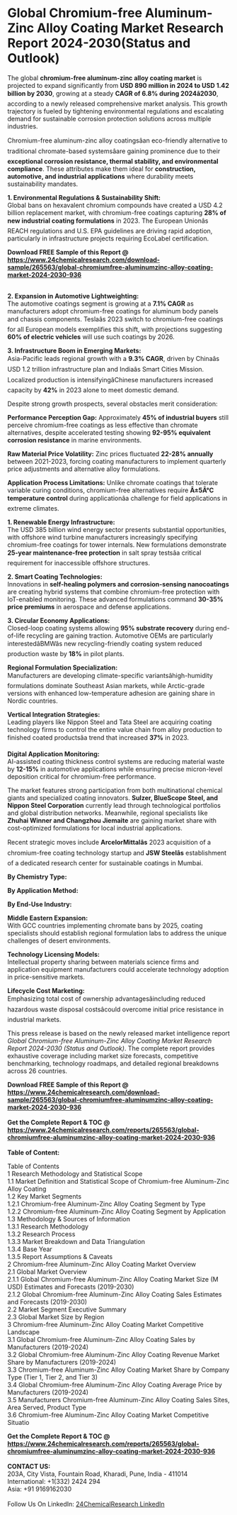 <h1>Global Chromium-free Aluminum-Zinc Alloy Coating Market Research Report 2024-2030(Status and Outlook)</h1><p>The global <strong>chromium-free aluminum-zinc alloy coating market</strong> is projected to expand significantly from <strong>USD 890 million in 2024 to USD 1.42 billion by 2030</strong>, growing at a steady <strong>CAGR of 6.8% during 2024â2030</strong>, according to a newly released comprehensive market analysis. This growth trajectory is fueled by tightening environmental regulations and escalating demand for sustainable corrosion protection solutions across multiple industries.</p><p>Chromium-free aluminum-zinc alloy coatingsâan eco-friendly alternative to traditional chromate-based systemsâare gaining prominence due to their <strong>exceptional corrosion resistance, thermal stability, and environmental compliance</strong>. These attributes make them ideal for <strong>construction, automotive, and industrial applications</strong> where durability meets sustainability mandates.</p><p><strong>1. Environmental Regulations &amp; Sustainability Shift:</strong><br>
Global bans on hexavalent chromium compounds have created a USD 4.2 billion replacement market, with chromium-free coatings capturing <strong>28% of new industrial coating formulations</strong> in 2023. The European Unionâs REACH regulations and U.S. EPA guidelines are driving rapid adoption, particularly in infrastructure projects requiring EcoLabel certification.</p><div><b>Download FREE Sample of this Report @ 
            <a href="https://www.24chemicalresearch.com/download-sample/265563/global-chromiumfree-aluminumzinc-alloy-coating-market-2024-2030-936">
            https://www.24chemicalresearch.com/download-sample/265563/global-chromiumfree-aluminumzinc-alloy-coating-market-2024-2030-936</a></b></div><br><p><strong>2. Expansion in Automotive Lightweighting:</strong><br>
The automotive coatings segment is growing at a <strong>7.1% CAGR</strong> as manufacturers adopt chromium-free coatings for aluminum body panels and chassis components. Teslaâs 2023 switch to chromium-free coatings for all European models exemplifies this shift, with projections suggesting <strong>60% of electric vehicles</strong> will use such coatings by 2026.</p><p><strong>3. Infrastructure Boom in Emerging Markets:</strong><br>
Asia-Pacific leads regional growth with a <strong>9.3% CAGR</strong>, driven by Chinaâs USD 1.2 trillion infrastructure plan and Indiaâs Smart Cities Mission. Localized production is intensifyingâChinese manufacturers increased capacity by <strong>42%</strong> in 2023 alone to meet domestic demand.</p><p>Despite strong growth prospects, several obstacles merit consideration:</p><p><strong>Performance Perception Gap:</strong> Approximately <strong>45% of industrial buyers</strong> still perceive chromium-free coatings as less effective than chromate alternatives, despite accelerated testing showing <strong>92-95% equivalent corrosion resistance</strong> in marine environments.</p><p><strong>Raw Material Price Volatility:</strong> Zinc prices fluctuated <strong>22-28% annually</strong> between 2021-2023, forcing coating manufacturers to implement quarterly price adjustments and alternative alloy formulations.</p><p><strong>Application Process Limitations:</strong> Unlike chromate coatings that tolerate variable curing conditions, chromium-free alternatives require <strong>Â±5Â°C temperature control</strong> during applicationâa challenge for field applications in extreme climates.</p><p><strong>1. Renewable Energy Infrastructure:</strong><br>
The USD 385 billion wind energy sector presents substantial opportunities, with offshore wind turbine manufacturers increasingly specifying chromium-free coatings for tower internals. New formulations demonstrate <strong>25-year maintenance-free protection</strong> in salt spray testsâa critical requirement for inaccessible offshore structures.</p><p><strong>2. Smart Coating Technologies:</strong><br>
Innovations in <strong>self-healing polymers and corrosion-sensing nanocoatings</strong> are creating hybrid systems that combine chromium-free protection with IoT-enabled monitoring. These advanced formulations command <strong>30-35% price premiums</strong> in aerospace and defense applications.</p><p><strong>3. Circular Economy Applications:</strong><br>
Closed-loop coating systems allowing <strong>95% substrate recovery</strong> during end-of-life recycling are gaining traction. Automotive OEMs are particularly interestedâBMWâs new recycling-friendly coating system reduced production waste by <strong>18%</strong> in pilot plants.</p><p><strong>Regional Formulation Specialization:</strong><br>
    Manufacturers are developing climate-specific variantsâhigh-humidity formulations dominate Southeast Asian markets, while Arctic-grade versions with enhanced low-temperature adhesion are gaining share in Nordic countries.</p><p><strong>Vertical Integration Strategies:</strong><br>
    Leading players like Nippon Steel and Tata Steel are acquiring coating technology firms to control the entire value chain from alloy production to finished coated productsâa trend that increased <strong>37%</strong> in 2023.</p><p><strong>Digital Application Monitoring:</strong><br>
    AI-assisted coating thickness control systems are reducing material waste by <strong>12-15%</strong> in automotive applications while ensuring precise micron-level deposition critical for chromium-free performance.</p><p>The market features strong participation from both multinational chemical giants and specialized coating innovators. <strong>Sulzer, BlueScope Steel, and Nippon Steel Corporation</strong> currently lead through technological portfolios and global distribution networks. Meanwhile, regional specialists like <strong>Zhuhai Winner and Changzhou Jiemaite</strong> are gaining market share with cost-optimized formulations for local industrial applications.</p><p>Recent strategic moves include <strong>ArcelorMittalâs</strong> 2023 acquisition of a chromium-free coating technology startup and <strong>JSW Steelâs</strong> establishment of a dedicated research center for sustainable coatings in Mumbai.</p><p><strong>By Chemistry Type:</strong></p><p><strong>By Application Method:</strong></p><p><strong>By End-Use Industry:</strong></p><p><strong>Middle Eastern Expansion:</strong><br>
    With GCC countries implementing chromate bans by 2025, coating specialists should establish regional formulation labs to address the unique challenges of desert environments.</p><p><strong>Technology Licensing Models:</strong><br>
    Intellectual property sharing between materials science firms and application equipment manufacturers could accelerate technology adoption in price-sensitive markets.</p><p><strong>Lifecycle Cost Marketing:</strong><br>
    Emphasizing total cost of ownership advantagesâincluding reduced hazardous waste disposal costsâcould overcome initial price resistance in industrial markets.</p><p>This press release is based on the newly released market intelligence report <em>Global Chromium-free Aluminum-Zinc Alloy Coating Market Research Report 2024-2030 (Status and Outlook)</em>. The complete report provides exhaustive coverage including market size forecasts, competitive benchmarking, technology roadmaps, and detailed regional breakdowns across 26 countries.</p><div><b>Download FREE Sample of this Report @ 
            <a href="https://www.24chemicalresearch.com/download-sample/265563/global-chromiumfree-aluminumzinc-alloy-coating-market-2024-2030-936">
            https://www.24chemicalresearch.com/download-sample/265563/global-chromiumfree-aluminumzinc-alloy-coating-market-2024-2030-936</a></b></div><br><div><b>Get the Complete Report & TOC @ 
            <a href="https://www.24chemicalresearch.com/reports/265563/global-chromiumfree-aluminumzinc-alloy-coating-market-2024-2030-936">
            https://www.24chemicalresearch.com/reports/265563/global-chromiumfree-aluminumzinc-alloy-coating-market-2024-2030-936</a></b></div><br>
            <b>Table of Content:</b><p>Table of Contents<br />
1 Research Methodology and Statistical Scope<br />
1.1 Market Definition and Statistical Scope of Chromium-free Aluminum-Zinc Alloy Coating<br />
1.2 Key Market Segments<br />
1.2.1 Chromium-free Aluminum-Zinc Alloy Coating Segment by Type<br />
1.2.2 Chromium-free Aluminum-Zinc Alloy Coating Segment by Application<br />
1.3 Methodology & Sources of Information<br />
1.3.1 Research Methodology<br />
1.3.2 Research Process<br />
1.3.3 Market Breakdown and Data Triangulation<br />
1.3.4 Base Year<br />
1.3.5 Report Assumptions & Caveats<br />
2 Chromium-free Aluminum-Zinc Alloy Coating Market Overview<br />
2.1 Global Market Overview<br />
2.1.1 Global Chromium-free Aluminum-Zinc Alloy Coating Market Size (M USD) Estimates and Forecasts (2019-2030)<br />
2.1.2 Global Chromium-free Aluminum-Zinc Alloy Coating Sales Estimates and Forecasts (2019-2030)<br />
2.2 Market Segment Executive Summary<br />
2.3 Global Market Size by Region<br />
3 Chromium-free Aluminum-Zinc Alloy Coating Market Competitive Landscape<br />
3.1 Global Chromium-free Aluminum-Zinc Alloy Coating Sales by Manufacturers (2019-2024)<br />
3.2 Global Chromium-free Aluminum-Zinc Alloy Coating Revenue Market Share by Manufacturers (2019-2024)<br />
3.3 Chromium-free Aluminum-Zinc Alloy Coating Market Share by Company Type (Tier 1, Tier 2, and Tier 3)<br />
3.4 Global Chromium-free Aluminum-Zinc Alloy Coating Average Price by Manufacturers (2019-2024)<br />
3.5 Manufacturers Chromium-free Aluminum-Zinc Alloy Coating Sales Sites, Area Served, Product Type<br />
3.6 Chromium-free Aluminum-Zinc Alloy Coating Market Competitive Situatio</p><div><b>Get the Complete Report & TOC @ 
            <a href="https://www.24chemicalresearch.com/reports/265563/global-chromiumfree-aluminumzinc-alloy-coating-market-2024-2030-936">
            https://www.24chemicalresearch.com/reports/265563/global-chromiumfree-aluminumzinc-alloy-coating-market-2024-2030-936</a></b></div><br><b>CONTACT US:</b><br>
            203A, City Vista, Fountain Road, Kharadi, Pune, India - 411014<br>
            International: +1(332) 2424 294<br>
            Asia: +91 9169162030 <br><br>
            Follow Us On LinkedIn: <a href="https://www.linkedin.com/company/24chemicalresearch/">24ChemicalResearch LinkedIn</a>